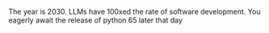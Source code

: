 The year is 2030. LLMs have 100xed the rate of software development. You eagerly await the release of python 65 later that day

